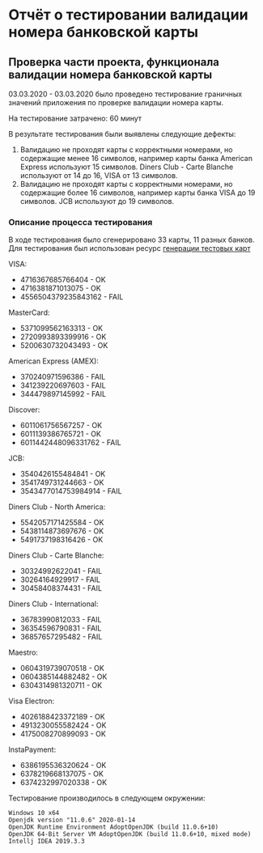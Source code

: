 # Отчёт о тестировании валидации номера банковской карты
## Проверка части проекта, функционала валидации номера банковской карты
03.03.2020 - 03.03.2020 было проведено тестирование граничных значений приложения по проверке валидации номера карты.

На тестирование затрачено: 60 минут

В результате тестирования были выявлены следующие дефекты:
1. Валидацию не проходят карты с корректными номерами, но содержащие менее 16 символов, например карты банка American Express используют 15 символов. Diners Club - Carte Blanche используют от 14 до 16, VISA от 13 символов.
1. Валидацию не проходят карты с корректными номерами, но содержащие более 16 символов, например карты банка VISA до 19 символов. JCB используют до 19 символов.

### Описание процесса тестирования
В ходе тестирования было сгенерировано 33 карты, 11 разных банков. Для тестирования был использован ресурс [генерации тестовых карт](https://www.freeformatter.com/credit-card-number-generator-validator.html) 


VISA:
+ 4716367685766404 - OK
+ 4716381871013075 - OK
+ 4556504379235843162 - FAIL

MasterCard:
+ 5371099562163313 - OK
+ 2720993893399916 - OK
+ 5200630732043493 - OK

American Express (AMEX):
+ 370240971596386 - FAIL
+ 341239220697603 - FAIL
+ 344479897145992 - FAIL

Discover:
+ 6011061756567257 - OK
+ 6011139386765721 - OK
+ 6011442448096331762 - FAIL

JCB:
+ 3540426155484841 - OK
+ 3541749731244663 - OK
+ 3543477014753984914 - FAIL

Diners Club - North America:
+ 5542057171425584 - OK
+ 5438114873697676 - OK
+ 5491737198316426 - OK

Diners Club - Carte Blanche:
+ 30324992622041 - FAIL
+ 30264164929917 - FAIL
+ 30458408374431 - FAIL

Diners Club - International:
+ 36783990812033 - FAIL
+ 36354596790831 - FAIL
+ 36857657295482 - FAIL

Maestro:
+ 0604319739070518 - OK
+ 0604385144882482 - OK
+ 6304314981320711 - OK

Visa Electron:
+ 4026188423372189 - OK
+ 4913230055582424 - OK
+ 4175008270899093 - OK

InstaPayment:
+ 6386195536320624 - OK
+ 6378219668137075 - OK
+ 6374232997020338 - OK


Тестирование производилось в следующем окружении:
```
Windows 10 x64
Openjdk version "11.0.6" 2020-01-14
OpenJDK Runtime Environment AdoptOpenJDK (build 11.0.6+10)
OpenJDK 64-Bit Server VM AdoptOpenJDK (build 11.0.6+10, mixed mode)
Intellj IDEA 2019.3.3
```